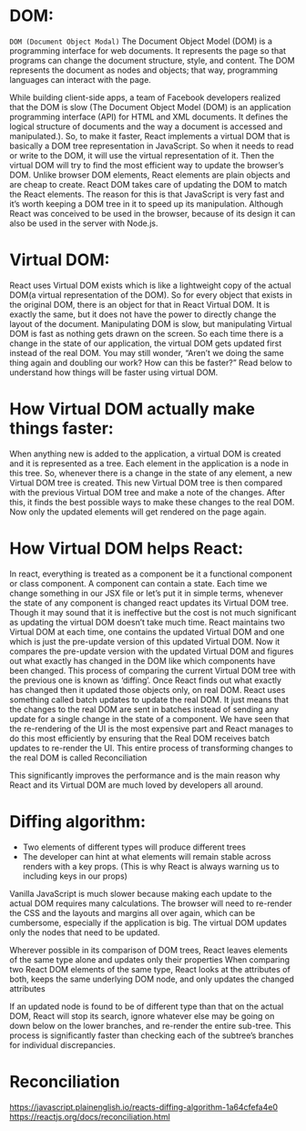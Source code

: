 # DOM:

`DOM (Document Object Modal)`
The Document Object Model (DOM) is a programming interface for web documents. It represents the page so that programs can change the document structure, style, and content. The DOM represents the document as nodes and objects; that way, programming languages can interact with the page.

While building client-side apps, a team of Facebook developers realized that the DOM is slow (The Document Object Model (DOM) is an application programming interface (API) for HTML and XML documents. It defines the logical structure of documents and the way a document is accessed and manipulated.). So, to make it faster, React implements a virtual DOM that is basically a DOM tree representation in JavaScript. So when it needs to read or write to the DOM, it will use the virtual representation of it. Then the virtual DOM will try to find the most efficient way to update the browser’s DOM.
Unlike browser DOM elements, React elements are plain objects and are cheap to create. React DOM takes care of updating the DOM to match the React elements. The reason for this is that JavaScript is very fast and it’s worth keeping a DOM tree in it to speed up its manipulation.
Although React was conceived to be used in the browser, because of its design it can also be used in the server with Node.js.

# Virtual DOM:

React uses Virtual DOM exists which is like a lightweight copy of the actual DOM(a virtual representation of the DOM). So for every object that exists in the original DOM, there is an object for that in React Virtual DOM. It is exactly the same, but it does not have the power to directly change the layout of the document. Manipulating DOM is slow, but manipulating Virtual DOM is fast as nothing gets drawn on the screen. So each time there is a change in the state of our application, the virtual DOM gets updated first instead of the real DOM. You may still wonder, “Aren’t we doing the same thing again and doubling our work? How can this be faster?” Read below to understand how things will be faster using virtual DOM.

# How Virtual DOM actually make things faster:

When anything new is added to the application, a virtual DOM is created and it is represented as a tree. Each element in the application is a node in this tree. So, whenever there is a change in the state of any element, a new Virtual DOM tree is created. This new Virtual DOM tree is then compared with the previous Virtual DOM tree and make a note of the changes. After this, it finds the best possible ways to make these changes to the real DOM. Now only the updated elements will get rendered on the page again.

# How Virtual DOM helps React:

In react, everything is treated as a component be it a functional component or class component. A component can contain a state. Each time we change something in our JSX file or let’s put it in simple terms, whenever the state of any component is changed react updates its Virtual DOM tree. Though it may sound that it is ineffective but the cost is not much significant as updating the virtual DOM doesn’t take much time. React maintains two Virtual DOM at each time, one contains the updated Virtual DOM and one which is just the pre-update version of this updated Virtual DOM. Now it compares the pre-update version with the updated Virtual DOM and figures out what exactly has changed in the DOM like which components have been changed. This process of comparing the current Virtual DOM tree with the previous one is known as ‘diffing’. Once React finds out what exactly has changed then it updated those objects only, on real DOM. React uses something called batch updates to update the real DOM. It just means that the changes to the real DOM are sent in batches instead of sending any update for a single change in the state of a component. We have seen that the re-rendering of the UI is the most expensive part and React manages to do this most efficiently by ensuring that the Real DOM receives batch updates to re-render the UI. This entire process of transforming changes to the real DOM is called Reconciliation

This significantly improves the performance and is the main reason why React and its Virtual DOM are much loved by developers all around.

# Diffing algorithm:

- Two elements of different types will produce different trees
- The developer can hint at what elements will remain stable across renders with a key props. (This is why React is always warning us to including keys in our props)

Vanilla JavaScript is much slower because making each update to the actual DOM requires many calculations. The browser will need to re-render the CSS and the layouts and margins all over again, which can be cumbersome, especially if the application is big. The virtual DOM updates only the nodes that need to be updated.

Wherever possible in its comparison of DOM trees, React leaves elements of the same type alone and updates only their properties
When comparing two React DOM elements of the same type, React looks at the attributes of both, keeps the same underlying DOM node, and only updates the changed attributes

<div className='before' title='stuff' />
<div className='after' title='stuff' />

If an updated node is found to be of different type than that on the actual DOM, React will stop its search, ignore whatever else may be going on down below on the lower branches, and re-render the entire sub-tree. This process is significantly faster than checking each of the subtree’s branches for individual discrepancies.

# Reconciliation

https://javascript.plainenglish.io/reacts-diffing-algorithm-1a64cfefa4e0
https://reactjs.org/docs/reconciliation.html
